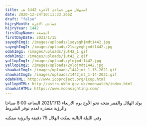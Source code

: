 ```yaml
---
title: استهلال شهر جمادى الآخرة 1442 هـ
date: 2020-12-24T10:11:33.265Z
draft: "false"
hijryMonth: جمادى الاخرة
hijryYear: 1442
firstDayName: الجمعة
firstDayDate: 2021/1/15
sayeghImg1: /images/uploads/1sqyeghjmdt1442.jpg
sayeghImg2: /images/uploads/21sqyeghjmdt1442.jpg
odahImg1: /images/uploads/jut42_1.gif
odahImg2: /images/uploads/jut42_2.gif
yallopImg1: /images/uploads/ylojmdt1442.jpg
yallopImg2: /images/uploads/2ylojmdt1442.jpg
shawkatImg1: /images/uploads/1442jmt_1-13-2021.gif
shawkatImg2: /images/uploads/1442jmt_1-14-2021.gif
odahHTML: http://www.icoproject.org/icop.html
yallopHTML: http://astro.ukho.gov.uk/moonwatch/index.html
shawkatHTML: https://www.moonsighting.com/
---
```

يولد الهلال والقمر متجه نحو الأوج يوم الاربعاء 2021/1/13 الساعه 8:00 صباحا \
والرؤية متعذره لعدم توفر الشروط

وفي الليلة التالية يمكث الهلال 75 دقيقة والرؤية ممكنه